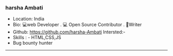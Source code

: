 ### harsha Ambati
- Location: India
- Bio: 💻web Developer . 💻 Open Source Contributor . 📝Writer 
- Github: https://github.com/harsha-Ambati
Intersted:-
- Skills : - HTML,CSS,JS
- Bug bounty hunter
***
